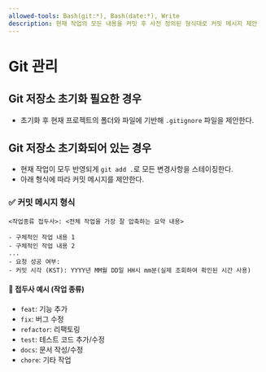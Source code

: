 ```yaml
---
allowed-tools: Bash(git:*), Bash(date:*), Write
description: 현재 작업의 모든 내용을 커밋 후 사전 정의된 형식대로 커밋 메시지 제안
---
```

# Git 관리
## Git 저장소 초기화 필요한 경우
- 초기화 후 현재 프로젝트의 폴더와 파일에 기반해  `.gitignore` 파일을 제안한다.

## Git 저장소 초기화되어 있는 경우
- 현재 작업이 모두 반영되게 `git add .`로 모든 변경사항을 스테이징한다.
- 아래 형식에 따라 커밋 메시지를 제안한다. 

### ✅ 커밋 메시지 형식
```
<작업종류 접두사>: <전체 작업을 가장 잘 압축하는 요약 내용>

- 구체적인 작업 내용 1
- 구체적인 작업 내용 2
...
- 요청 성공 여부:
- 커밋 시각 (KST): YYYY년 MM월 DD일 HH시 mm분(실제 조회하여 확인된 시간 사용)
```
#### 📌 접두사 예시 (작업 종류)
* `feat`: 기능 추가
* `fix`: 버그 수정
* `refactor`: 리팩토링
* `test`: 테스트 코드 추가/수정
* `docs`: 문서 작성/수정
* `chore`: 기타 작업